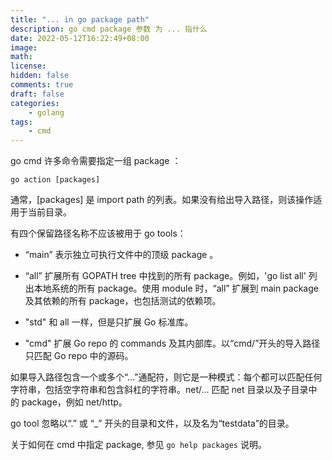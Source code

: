 ```yaml
---
title: "... in go package path"
description: go cmd package 参数 为 ... 指什么
date: 2022-05-12T16:22:49+08:00
image: 
math: 
license: 
hidden: false
comments: true
draft: false
categories:
    - golang
tags:
    - cmd
---
```


go cmd 许多命令需要指定一组 package ：

`go action [packages]`

通常，[packages] 是 import path 的列表。如果没有给出导入路径，则该操作适用于当前目录。

有四个保留路径名称不应该被用于 go tools：

- “main” 表示独立可执行文件中的顶级 package 。

- “all” 扩展所有 GOPATH tree 中找到的所有 package。例如，'go list all' 列出本地系统的所有 package。使用 module 时，“all” 扩展到 main package 及其依赖的所有 package，也包括测试的依赖项。

- "std" 和 all 一样，但是只扩展 Go 标准库。

- "cmd" 扩展 Go repo 的 commands 及其内部库。以“cmd/”开头的导入路径只匹配 Go repo 中的源码。

如果导入路径包含一个或多个“...”通配符，则它是一种模式：每个都可以匹配任何字符串，包括空字符串和包含斜杠的字符串。net/... 匹配 net 目录以及子目录中的 package，例如 net/http。

go tool 忽略以“.” 或 “\_” 开头的目录和文件，以及名为“testdata”的目录。

关于如何在 cmd 中指定 package, 参见 `go help packages` 说明。
